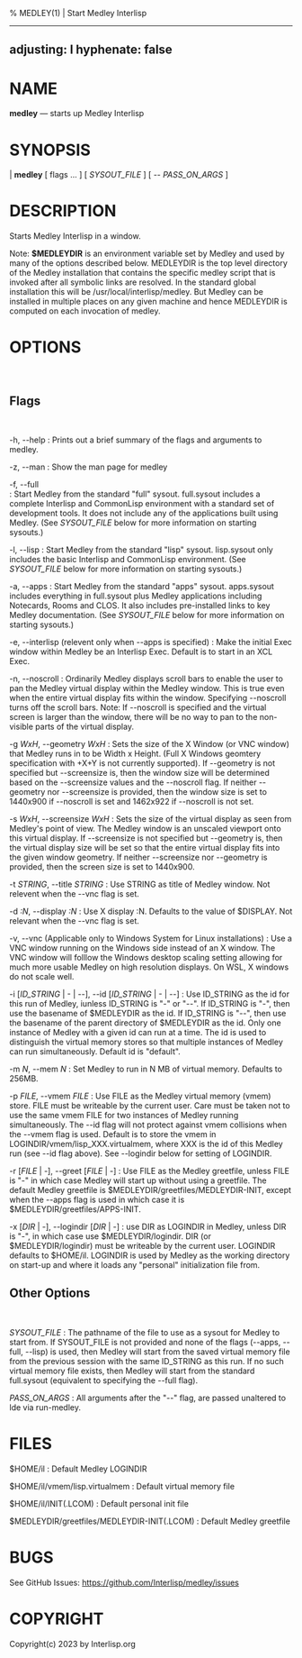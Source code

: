 % MEDLEY(1) | Start Medley Interlisp

---
adjusting: l
hyphenate: false
---

NAME
====

**medley** — starts up Medley Interlisp

SYNOPSIS
========

| **medley** \[ flags ... ] \[ *SYSOUT_FILE* ] \[ \-\- *PASS_ON_ARGS* ]

DESCRIPTION
===========

Starts Medley Interlisp in a window.

Note: **$MEDLEYDIR** is an environment variable set by Medley and used by many of the options described below.
MEDLEYDIR is the top level directory of the Medley installation that contains the specific medley script that
is invoked after all symbolic links are resolved.  In the standard global installation this will 
be /usr/local/interlisp/medley.  But Medley can be installed in multiple places on any given machine and
hence MEDLEYDIR is computed on each invocation of medley. 

   
OPTIONS
=======

&nbsp;

Flags
-----

&nbsp;

-h, \-\-help
: Prints out a brief summary of the flags and arguments to medley.

-z, \-\-man
: Show the man page for medley

-f, \-\-full                
: Start Medley from the standard "full" sysout. full.sysout includes a complete Interlisp and CommonLisp environment
with a standard set of development tools.  It does not include any of the applications built using Medley.
(See *SYSOUT_FILE* below for more information on starting sysouts.)

-l, \-\-lisp
: Start Medley from the standard "lisp" sysout.  lisp.sysout only includes the basic Interlisp and
CommonLisp environment.
(See *SYSOUT_FILE* below for more information on starting sysouts.)

-a, \-\-apps
: Start Medley from the standard "apps" sysout.  apps.sysout includes everything in full.sysout plus Medley
applications including Notecards, Rooms and CLOS.  It also includes pre-installed links to key Medley
documentation.
(See *SYSOUT_FILE* below for more information on starting sysouts.)

-e, \-\-interlisp (relevent only when \-\-apps is specified)
: Make the initial Exec window within Medley be an Interlisp Exec.  Default is to start in an XCL Exec.

-n, \-\-noscroll
: Ordinarily Medley displays scroll bars to enable the user to pan the Medley virtual display within the
Medley window.  This is true even when the entire virtual display fits within the window.  Specifying
\-\-noscroll turns off the scroll bars.  Note: If \-\-noscroll is specified and the virtual screen is larger
than the window, there will be no way to pan to the non-visible parts of the virtual display.

-g *WxH*, \-\-geometry *WxH*
: Sets the size of the X Window (or VNC window) that Medley runs in to be Width x Height. (Full X Windows
geomtery specification with +X+Y is not currently supported).  If \-\-geometry is not specified but \-\-screensize is,
then the window size will be determined based on the \-\-screensize values and the \-\-noscroll flag.  If neither
\-\-geometry nor \-\-screensize is provided, then the window size is set to 1440x900 if \-\-noscroll is set and 1462x922
if \-\-noscroll is not set.

-s *WxH*, \-\-screensize *WxH*
: Sets the size of the virtual display as seen from Medley's point of view.
The Medley window is an unscaled viewport onto this virtual display. If \-\-screensize is not specified but
\-\-geometry is, then the virtual display size will be set so that the entire virtual display fits into the given
window geometry.  If neither \-\-screensize nor \-\-geometry is provided, then the screen size is set to 1440x900.

-t *STRING*, \-\-title *STRING*
: Use STRING as title of Medley window.  Not relevent when the \-\-vnc flag is set.

-d *:N*, \-\-display *:N*
: Use X display :N.  Defaults to the value of $DISPLAY.  Not relevant when
the \-\-vnc flag is set.

-v, \-\-vnc  (Applicable only to Windows System for Linux installations)
: Use a VNC window running on the Windows side instead of an X window.
The VNC window will folllow the Windows desktop scaling setting allowing
for much more usable Medley on high resolution displays.  On WSL, X windows
do not scale well.

-i [*ID_STRING* | - | \-\-], \-\-id [*ID_STRING* | - | \-\-]
: Use ID_STRING as the id for this run of Medley, iunless ID_STRING is "-" or "\-\-". 
If ID_STRING is "-", then use the basename of $MEDLEYDIR as the id.
If ID_STRING is "\-\-", then use the basename of the parent directory of $MEDLEYDIR as the id.
Only one instance of Medley with a given id can run at a time.
The id is used to distinguish the virtual memory stores so that multiple
instances of Medley can run simultaneously.  Default id is "default".

-m *N*, \-\-mem *N*
: Set Medley to run in N MB of virtual memory.  Defaults to 256MB.

-p *FILE*, \-\-vmem *FILE*
: Use FILE as the Medley virtual memory (vmem) store.  FILE must be writeable by the current user.
Care must be taken not to use the same vmem FILE for two instances of Medley running simultaneously.
The \-\-id flag will not protect against vmem collisions when the \-\-vmem flag is used.
Default is to store the vmem in LOGINDIR/vmem/lisp_XXX.virtualmem, where XXX is the id of this 
Medley run (see \-\-id flag above).  See \-\-logindir below for setting of LOGINDIR.

-r \[*FILE* | -], \-\-greet \[*FILE* | -]
: Use FILE as the Medley greetfile, unless FILE is "-" in which case
Medley will start up without using a greetfile. The default Medley greetfile
is $MEDLEYDIR/greetfiles/MEDLEYDIR-INIT, except when the \-\-apps flag is used
in which case it is $MEDLEYDIR/greetfiles/APPS-INIT.

-x \[*DIR* | -], \-\-logindir \[*DIR* | -]
: use DIR as LOGINDIR in Medley, unless DIR is "-", in which case use
\$MEDLEYDIR/logindir.  DIR (or \$MEDLEYDIR/logindir) must be writeable by the current user.
LOGINDIR defaults to \$HOME/il.  LOGINDIR is used by Medley as the working directory on start-up
and where it loads any "personal" initialization file from.

Other Options
-------------
&nbsp;

*SYSOUT_FILE*
: The pathname of the file to use as a sysout for Medley to start from.  If SYSOUT_FILE is not
provided and none of the flags (\-\-apps, \-\-full, \-\-lisp) is used, then Medley will start from
the saved virtual memory file from the previous session with the same ID_STRING as this run.
If no such virtual memory file exists, then Medley will start from the standard full.sysout 
(equivalent to specifying the \-\-full flag).

*PASS_ON_ARGS*
: All arguments after the "\-\-" flag, are passed unaltered to lde via run-medley.


FILES
=====

\$HOME/il
:  Default Medley LOGINDIR

\$HOME/il/vmem/lisp.virtualmem
: Default virtual memory file

\$HOME/il/INIT(.LCOM)
: Default personal init file

\$MEDLEYDIR/greetfiles/MEDLEYDIR-INIT(.LCOM)
:   Default Medley greetfile


BUGS
====

See GitHub Issues: <https://github.com/Interlisp/medley/issues>

COPYRIGHT
=========

Copyright(c) 2023 by Interlisp.org
